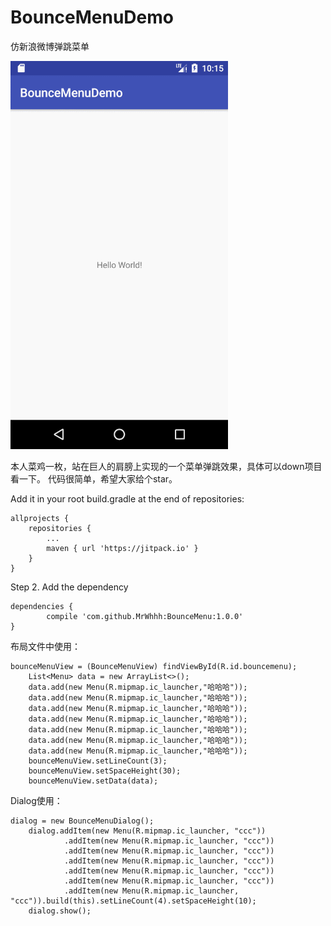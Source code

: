 # BounceMenuDemo
仿新浪微博弹跳菜单

![image](https://github.com/MrWhhh/BounceMenu/raw/master/img/gif1.gif)

本人菜鸡一枚，站在巨人的肩膀上实现的一个菜单弹跳效果，具体可以down项目看一下。
代码很简单，希望大家给个star。

Add it in your root build.gradle at the end of repositories:

	allprojects {
		repositories {
			...
			maven { url 'https://jitpack.io' }
		}
	}
Step 2. Add the dependency

	dependencies {
	        compile 'com.github.MrWhhh:BounceMenu:1.0.0'
	}

布局文件中使用：

	bounceMenuView = (BounceMenuView) findViewById(R.id.bouncemenu);
        List<Menu> data = new ArrayList<>();
        data.add(new Menu(R.mipmap.ic_launcher,"哈哈哈"));
        data.add(new Menu(R.mipmap.ic_launcher,"哈哈哈"));
        data.add(new Menu(R.mipmap.ic_launcher,"哈哈哈"));
        data.add(new Menu(R.mipmap.ic_launcher,"哈哈哈"));
        data.add(new Menu(R.mipmap.ic_launcher,"哈哈哈"));
        data.add(new Menu(R.mipmap.ic_launcher,"哈哈哈"));
        data.add(new Menu(R.mipmap.ic_launcher,"哈哈哈"));
        bounceMenuView.setLineCount(3);
        bounceMenuView.setSpaceHeight(30);
        bounceMenuView.setData(data);
	
Dialog使用：

	dialog = new BounceMenuDialog();
        dialog.addItem(new Menu(R.mipmap.ic_launcher, "ccc"))
                .addItem(new Menu(R.mipmap.ic_launcher, "ccc"))
                .addItem(new Menu(R.mipmap.ic_launcher, "ccc"))
                .addItem(new Menu(R.mipmap.ic_launcher, "ccc"))
                .addItem(new Menu(R.mipmap.ic_launcher, "ccc"))
                .addItem(new Menu(R.mipmap.ic_launcher, "ccc"))
                .addItem(new Menu(R.mipmap.ic_launcher, "ccc")).build(this).setLineCount(4).setSpaceHeight(10);
        dialog.show();
